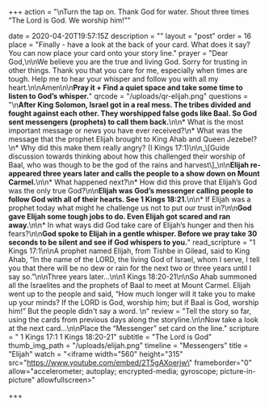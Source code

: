 +++
action = "\nTurn the tap on. Thank God for water. Shout three times “The Lord is God. We worship him!”"

date = 2020-04-20T19:57:15Z
description = ""
layout = "post"
order = 16
place = "Finally - have a look at the back of your card. What does it say? You can now place your card onto your story line."
prayer = "Dear God,\n\nWe believe you are the true and living God. Sorry for trusting in other things. Thank you that you care for me, especially when times are tough. Help me to hear your whisper and follow you with all my heart.\n\nAmen\n\n**Pray it +  Find a quiet space and take some time to listen to God’s whisper.**"
qrcode = "/uploads/qr-elijah.png"
questions = "\n**After King Solomon, Israel got in a real mess. The tribes divided and fought against each other. They worshipped false gods like Baal. So God sent messengers (prophets) to call them back.**\n\n* What is the most important message or news you have ever received?\n* What was the message that the prophet Elijah brought to King Ahab and Queen Jezebel? \n* Why did this make them really angry? (I Kings 17:1)\n\n_\\[Guide discussion towards thinking about how this challenged their worship of Baal, who was though to be the god of the rains and harvest\\]_\n\n**Elijah re-appeared three years later and calls the people to a show down on Mount Carmel.**\n\n* What happened next?\n* How did this prove that Elijah’s God was the only true God?\n\n**Elijah was God’s messenger calling people to follow God with all of their hearts. See 1 Kings 18:21.**\n\n* If Elijah was a prophet today what might he challenge us not to put our trust in?\n\n**God gave Elijah some tough jobs to do. Even Elijah got scared and ran away.**\n\n* In what ways did God take care of Elijah’s hunger and then his fears?\n\n**God spoke to Elijah in a gentle whisper. Before we pray take 30 seconds to be silent and see if God whispers to you.**"
read_scripture = "1 Kings 17:1\n\nA prophet named Elijah, from Tishbe in Gilead, said to King Ahab, “In the name of the LORD, the living God of Israel, whom I serve, I tell you that there will be no dew or rain for the next two or three years until I say so.”\n\nThree years later…\n\n1 Kings 18:20-21\n\nSo Ahab summoned all the Israelites and the prophets of Baal to meet at Mount Carmel. Elijah went up to the people and said, “How much longer will it take you to make up your minds? If the LORD is God, worship him; but if Baal is God, worship him!” But the people didn't say a word. \n"
review = "Tell the story so far, using the cards from previous days along the storyline.\n\nNow take a look at the next card…\n\nPlace the “Messenger” set card on the line."
scripture = " 1 Kings 17:1 1 Kings 18:20-21"
subtitle = "The Lord is God"
thumb_img_path = "/uploads/elijah.png"
timeline = "Messengers"
title = "Elijah"
watch = "<iframe width=\"560\" height=\"315\" src=\"https://www.youtube.com/embed/2T5gAXoerjw\" frameborder=\"0\" allow=\"accelerometer; autoplay; encrypted-media; gyroscope; picture-in-picture\" allowfullscreen></iframe>"

+++
